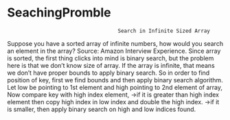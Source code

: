 # SeachingPromble
                                        Search in Infinite Sized Array

Suppose you have a sorted array of infinite numbers, how would you search an element in the array?
Source: Amazon Interview Experience. 
Since array is sorted, the first thing clicks into mind is binary search, but the problem here is that we don’t know size of array. 
If the array is infinite, that means we don’t have proper bounds to apply binary search. So in order to find position of key, first we find bounds and then apply binary search algorithm.
Let low be pointing to 1st element and high pointing to 2nd element of array, Now compare key with high index element, 
->if it is greater than high index element then copy high index in low index and double the high index. 
->if it is smaller, then apply binary search on high and low indices found. 
